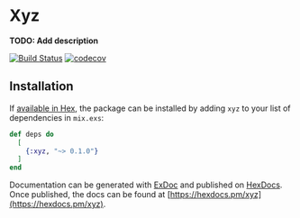 # Xyz

**TODO: Add description**

[![Build Status](https://travis-ci.org/bgmarx/xyz.svg?branch=master)](https://travis-ci.org/bgmarx/xyz)
[![codecov](https://codecov.io/gh/bgmarx/xyz/branch/master/graph/badge.svg)](https://codecov.io/gh/bgmarx/xyz)

## Installation

If [available in Hex](https://hex.pm/docs/publish), the package can be installed
by adding `xyz` to your list of dependencies in `mix.exs`:

```elixir
def deps do
  [
    {:xyz, "~> 0.1.0"}
  ]
end
```

Documentation can be generated with [ExDoc](https://github.com/elixir-lang/ex_doc)
and published on [HexDocs](https://hexdocs.pm). Once published, the docs can
be found at [https://hexdocs.pm/xyz](https://hexdocs.pm/xyz).
